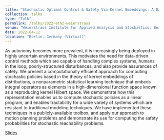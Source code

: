 ```yaml
---
title: "Stochastic Optimal Control & Safety Via Kernel Embeddings: A Data-Driven Approach"
collection: talks
type: "Talk"
permalink: /talks/2022-ethz-weierstrass
venue: "Weierstrass Institute for Applied Analysis and Stochastics, Berlin (virtual)"
date: 2022-04-12
location: "Berlin, Germany (Virtual)"
---
```


As autonomy becomes more prevalent, it is increasingly being deployed in highly uncertain environments. This motivates the need for data-driven control methods which are capable of handling complex systems, humans in the loop, poorly-structured disturbances, and also provide assurances of safety. We present a computationally efficient approach for computing stochastic policies based in the theory of kernel embeddings of distributions, a nonparametric statistical learning technique that embeds integral operators as elements in a high-dimensional function space known as a reproducing kernel Hilbert space. We demonstrate how this representation enables us to compute stochastic policies as a linear program, and enables tractability for a wide variety of systems which are resistant to traditional modeling techniques. We have implemented these techniques in a publicly-available toolbox, and apply our approach to motion planning problems and demonstrate its use for computing the safety probabilities for stochastic reachability problems.

[Slides](http://ajthor.github.io/files/Presentation_ETHZ.pdf)
